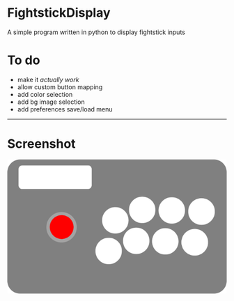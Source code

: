 # FightstickDisplay
A simple program written in python to display fightstick inputs
# To do
* make it *actually work*
* allow custom button mapping
* add color selection
* add bg image selection
* add preferences save/load menu
-----
# Screenshot
![Alt text](/python/images/fightstickclear.png?raw=true)
